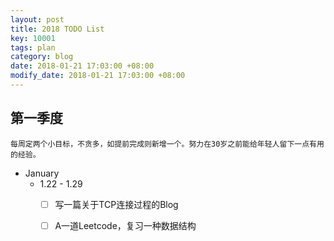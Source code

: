 ```yaml
---
layout: post
title: 2018 TODO List
key: 10001
tags: plan
category: blog
date: 2018-01-21 17:03:00 +08:00
modify_date: 2018-01-21 17:03:00 +08:00
---
```


## 第一季度

```
每周定两个小目标，不贪多，如提前完成则新增一个。努力在30岁之前能给年轻人留下一点有用的经验。
```

* January
  * 1.22 - 1.29
    - [ ] 写一篇关于TCP连接过程的Blog
    - [ ] A一道Leetcode，复习一种数据结构

